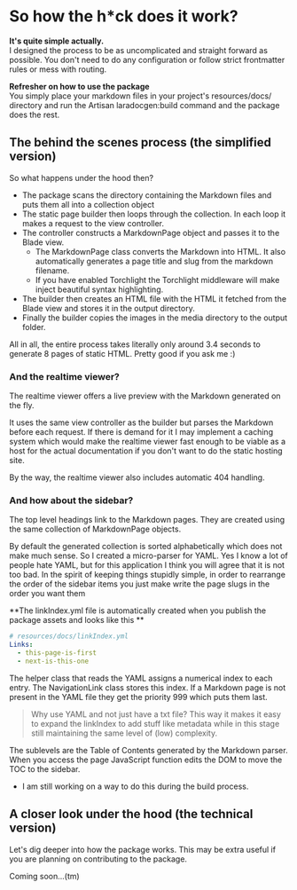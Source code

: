 # So how the h*ck does it work?

**It's quite simple actually.** <br>
I designed the process to be as uncomplicated and straight forward as possible. You don't need to do any configuration or follow strict frontmatter rules or mess with routing.

**Refresher on how to use the package** <br>
You simply place your markdown files in your project's resources/docs/ directory and run the Artisan laradocgen:build command and the package does the rest.

## The behind the scenes process (the simplified version)
So what happens under the hood then?

- The package scans the directory containing the Markdown files and puts them all into a collection object
- The static page builder then loops through the collection. In each loop it makes a request to the view controller.
- The controller constructs a MarkdownPage object and passes it to the Blade view.
  - The MarkdownPage class converts the Markdown into HTML. It also automatically generates a page title and slug from the markdown filename.
  - If you have enabled Torchlight the Torchlight middleware will make inject beautiful syntax highlighting.
- The builder then creates an HTML file with the HTML it fetched from the Blade view and stores it in the output directory.
- Finally the builder copies the images in the media directory to the output folder.
  
All in all, the entire process takes literally only around 3.4 seconds to generate 8 pages of static HTML. Pretty good if you ask me :)

### And the realtime viewer?
The realtime viewer offers a live preview with the Markdown generated on the fly.

It uses the same view controller as the builder but parses the Markdown before each request. If there is demand for it I may implement a caching system which would make the realtime viewer fast enough to be viable as a host for the actual documentation if you don't want to do the static hosting site.

By the way, the realtime viewer also includes automatic 404 handling.

### And how about the sidebar?
The top level headings link to the Markdown pages. They are created using the same collection of MarkdownPage objects.

By default the generated collection is sorted alphabetically which does not make much sense. So I created a micro-parser for YAML. Yes I know a lot of people hate YAML, but for this application I think you will agree that it is not too bad. In the spirit of keeping things stupidly simple, in order to rearrange the order of the sidebar items you just make write the page slugs in the order you want them

**The linkIndex.yml file is automatically created when you publish the package assets and looks like this **
```yaml
# resources/docs/linkIndex.yml
Links:
  - this-page-is-first
  - next-is-this-one
```  

The helper class that reads the YAML assigns a numerical index to each entry. The NavigationLink class stores this index. If a Markdown page is not present in the YAML file they get the priority 999 which puts them last.

> Why use YAML and not just have a txt file? This way it makes it easy to expand the linkIndex to add stuff like metadata while in this stage still maintaining the same level of (low) complexity.

The sublevels are the Table of Contents generated by the Markdown parser. When you access the page JavaScript function edits the DOM to move the TOC to the sidebar.
  - I am still working on a way to do this during the build process.  

## A closer look under the hood (the technical version)
Let's dig deeper into how the package works. This may be extra useful if you are planning on contributing to the package.

Coming soon...(tm)

<!-- When you run the Artisan command it starts the Static Page Builder. After validating and configuring the environment it creates   -->
